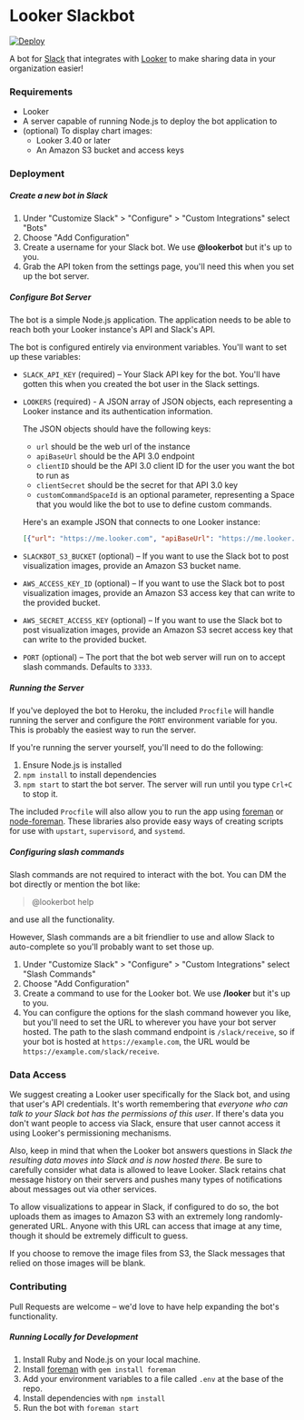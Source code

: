 # Looker Slackbot

[![Deploy](https://www.herokucdn.com/deploy/button.svg)](https://heroku.com/deploy)

A bot for [Slack](http://slack.com) that integrates with [Looker](http://looker.com) to make sharing data in your organization easier!

### Requirements

- Looker
- A server capable of running Node.js to deploy the bot application to
- (optional) To display chart images:
  - Looker 3.40 or later
  - An Amazon S3 bucket and access keys

### Deployment

##### Create a new bot in Slack

1. Under "Customize Slack" > "Configure" > "Custom Integrations" select "Bots"
2. Choose "Add Configuration"
3. Create a username for your Slack bot. We use **@lookerbot** but it's up to you.
4. Grab the API token from the settings page, you'll need this when you set up the bot server.

##### Configure Bot Server

The bot is a simple Node.js application. The application needs to be able to reach both your Looker instance's API and Slack's API.

The bot is configured entirely via environment variables. You'll want to set up these variables:

- `SLACK_API_KEY` (required) – Your Slack API key for the bot. You'll have gotten this when you created the bot user in the Slack settings.

- `LOOKERS` (required) - A JSON array of JSON objects, each representing a Looker instance and its authentication information.

  The JSON objects should have the following keys:

  - `url` should be the web url of the instance
  - `apiBaseUrl` should be the API 3.0 endpoint
  - `clientID` should be the API 3.0 client ID for the user you want the bot to run as
  - `clientSecret` should be the secret for that API 3.0 key
  - `customCommandSpaceId` is an optional parameter, representing a Space that you would like the bot to use to define custom commands.

  Here's an example JSON that connects to one Looker instance:

  ```json
  [{"url": "https://me.looker.com", "apiBaseUrl": "https://me.looker.com:19999/api/3.0", "clientId": "abcdefghjkl", "clientSecret": "abcdefghjkl"},{"url": "https://me-staging.looker.com", "apiBaseUrl": "https://me-staging.looker.com:19999/api/3.0", "clientId": "abcdefghjkl", "clientSecret": "abcdefghjkl"}]
  ```

- `SLACKBOT_S3_BUCKET` (optional) – If you want to use the Slack bot to post visualization images, provide an Amazon S3 bucket name.

- `AWS_ACCESS_KEY_ID` (optional) – If you want to use the Slack bot to post visualization images, provide an Amazon S3 access key that can write to the provided bucket.

- `AWS_SECRET_ACCESS_KEY` (optional) – If you want to use the Slack bot to post visualization images, provide an Amazon S3 secret access key that can write to the provided bucket.

- `PORT` (optional) – The port that the bot web server will run on to accept slash commands. Defaults to `3333`.

##### Running the Server

If you've deployed the bot to Heroku, the included `Procfile` will handle running the server and configure the `PORT` environment variable for you. This is probably the easiest way to run the server.

If you're running the server yourself, you'll need to do the following:

1. Ensure Node.js is installed
2. `npm install` to install dependencies
3. `npm start` to start the bot server. The server will run until you type `Crl+C` to stop it.

The included `Procfile` will also allow you to run the app using [foreman](https://github.com/ddollar/foreman) or [node-foreman](https://github.com/jeffjewiss/node-foreman). These libraries also provide easy ways of creating scripts for use with `upstart`, `supervisord`, and `systemd`.

##### Configuring slash commands

Slash commands are not required to interact with the bot. You can DM the bot directly or mention the bot like:

> @lookerbot help

and use all the functionality.

However, Slash commands are a bit friendlier to use and allow Slack to auto-complete so you'll probably want to set those up.

1. Under "Customize Slack" > "Configure" > "Custom Integrations" select "Slash Commands"
2. Choose "Add Configuration"
3. Create a command to use for the Looker bot. We use **/looker** but it's up to you.
4. You can configure the options for the slash command however you like, but you'll need to set the URL to wherever you have your bot server hosted. The path to the slash command endpoint is `/slack/receive`, so if your bot is hosted at `https://example.com`, the URL would be `https://example.com/slack/receive`.

### Data Access

We suggest creating a Looker user specifically for the Slack bot, and using that user's API credentials. It's worth remembering that _everyone who can talk to your Slack bot has the permissions of this user_. If there's data you don't want people to access via Slack, ensure that user cannot access it using Looker's permissioning mechanisms.

Also, keep in mind that when the Looker bot answers questions in Slack _the resulting data moves into Slack and is now hosted there_. Be sure to carefully consider what data is allowed to leave Looker. Slack retains chat message history on their servers and pushes many types of notifications about messages out via other services.

To allow visualizations to appear in Slack, if configured to do so, the bot uploads them as images to Amazon S3 with an extremely long randomly-generated URL. Anyone with this URL can access that image at any time, though it should be extremely difficult to guess.

If you choose to remove the image files from S3, the Slack messages that relied on those images will be blank.

### Contributing

Pull Requests are welcome – we'd love to have help expanding the bot's functionality.

##### Running Locally for Development

1. Install Ruby and Node.js on your local machine.
2. Install [foreman](https://github.com/ddollar/foreman) with `gem install foreman`
3. Add your environment variables to a file called `.env` at the base of the repo.
4. Install dependencies with `npm install`
5. Run the bot with `foreman start`
